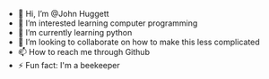  - 👋 Hi, I’m @John Huggett
- 👀 I’m interested learning computer programming
- 🌱 I’m currently learning python
- 💞️ I’m looking to collaborate on how to make this less complicated
- 📫 How to reach me through Github
- ⚡ Fun fact: I'm a beekeeper

<!---
JohnHuggett/JohnHuggett is a ✨ special ✨ repository because its `README.md` (this file) appears on your GitHub profile.
You can click the Preview link to take a look at your changes.
--->
